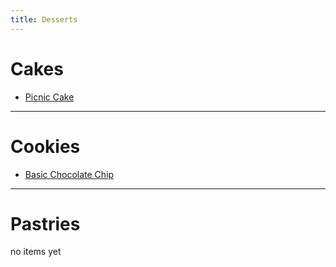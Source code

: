 ```yaml
---
title: Desserts
---
```

# Cakes
- [Picnic Cake](/desserts/picnic_cake.md)
---

# Cookies
- [Basic Chocolate Chip](/desserts/basic_chocolate_chip.md)
---

# Pastries
no items yet